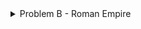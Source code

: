 <details>
<summary>Problem B - Roman Empire</summary>

Estimated Difficulty: 900  
Tag(s): Implementation

<details>
<summary>Solution</summary>

To convert a number to a Roman numeral, you first need to understand its structure. The key is that Roman numerals, much like the natural number system, are based on **postional value**. If you take a number like $1248$, you think of it as $1000 + 200 + 40 + 8$. The Roman numeral system treats it the same way. The representation for $1000$ is M, for $200$ is CC, for $40$ is XL, and for $8$ is VIII. To get the final Roman numeral, you simply join these parts together: MCCXLVIII.

Each digit in a number corresponds to a specific Roman numeral substring. The substring for a digit '2' in the hundreds place (CC) is different from a '2' in the tens place (XX), so the digit's position is just as important as its value. The final result is always the **concatenation** of these substrings, from the largest postional value to the smallest.

Interestingly, the **pattern** for forming the numeral for any digit from 1 to 9 is universal. It just uses a different set of symbols depending on the postional value. For any given position (ones, tens, hundreds), you can identify a "one" symbol (I, X, C), a "five" symbol (V, L, D), and the "next one" symbol (X, C, M). This consistent pattern is what you can exploit in an algorithm.

The algorithm can process the input number one digit at a time, from left to right (thousands, then hundreds, and so on). The core of this process is a reusable procedure that can convert any single digit from 0-9 into its Roman numeral substring, given its postional value.

The logic for converting a single digit can be broken down into three distinct types of cases.

1. **The Subtractive Cases**: Digits 4 and 9 are special. They are formed by placing a smaller unit symbol before a larger one. For example, 4 is the "one" symbol before the "five" symbol (like IV or XL), and 9 is the "one" symbol before the "next one" symbol (like IX or XC). These are straightforward, one-step rules.

2. **The Additive Cases**: Digits 1, 2, and 3 are the simplest. They are formed by repeating the "one" symbol for that postional value one, two, or three times (e.g., III or XXX).

3. **The Additive Cases with Five**: Digits 5, 6, 7, and 8 all start with the "five" symbol. The number 5 is just the "five" symbol itself. For 6, 7, and 8, you start with the "five" symbol and then append the Roman numeral for the remainder (1, 2, or 3).

This algorithm can be cleanly implemented using recursion.

<details>
<summary>Code</summary>

```
#include <bits/stdc++.h>
using namespace std;

#define fastio ios_base::sync_with_stdio(0); cin.tie(0)
using LL = long long;

string symbols[] = {"I", "V", "X", "L", "C", "D", "M", ""};

string getSymbol(int digit, int pos)
{
    string one = symbols[pos * 2], five = symbols[pos * 2 + 1];

    if(digit == 0) return "";
    if(digit == 9) return one + getSymbol(1, pos + 1);
    if(digit >= 5) return five + getSymbol(digit - 5, pos);
    if(digit == 4) return one + five;
    return one + getSymbol(digit - 1, pos);
}



void pre()
{
    fastio;


}

void solve(int tc)
{
    int n;
    cin >> n;

    cout << getSymbol(n / 1000, 3); n %= 1000;
    cout << getSymbol(n / 100, 2); n %= 100;
    cout << getSymbol(n / 10, 1); n %= 10;
    cout << getSymbol(n, 0);
}

int main()
{
    pre();

    int tc, tt = 1;
    cin >> tt;

    for(tc = 1; tc <= tt; tc++)
    {
        // cout << "Case " << tc << ": ";
        solve(tc);
        cout << '\n';
    }

    return 0;
}
```

</details>
</details>

<details>
<summary>Alternate Solution</summary>

A great alternative strategy for this problem is to use a precomputed **lookup table**. Instead of building the logic to figure out Roman numerals on the fly, you do the work ahead of time and store all the possible answers in a simple table. Since $n \le 1316$, you only need to work with at most $4$ digits.

With your lookup table ready, the algorithm to convert a number becomes very straightforward. You can write a simple loop that processes the input number from the highest place value down to the lowest.

The primary advantage of this method is its _simplicity_ and _reliability_. The program at runtime isn't 'thinking' about Roman numeral rules; it's just retrieving an answer that you've already prepared. Your runtime code becomes incredibly clean --- just a loop and an array lookup. This makes your code far less prone to bugs compared to a recursive function or a complex series of if-else statements.

<details>
<summary>Code</summary>

```
#include <bits/stdc++.h>
using namespace std;

#define fastio ios_base::sync_with_stdio(0); cin.tie(0)
using LL = long long;

string digit[4][10] = {
    {"", "I", "II", "III", "IV", "V", "VI", "VII", "VIII", "IX"},
    {"", "X", "XX", "XXX", "XL", "L", "LX", "LXX", "LXXX", "XC"},
    {"", "C", "CC", "CCC", "CD", "D", "DC", "DCC", "DCCC", "CM"},
    {"", "M", "MM", "MMM", "", "", "", "", "", ""}
};

int p10[4] = {1, 10, 100, 1000};



void pre()
{
    fastio;


}

void solve(int tc)
{
    int i, n, d;
    cin >> n;

    for(i = 3; i >= 0; i--)
    {
        d = (n / p10[i]) % 10;
        cout << digit[i][d];
    }
}

int main()
{
    pre();

    int tc, tt = 1;
    cin >> tt;

    for(tc = 1; tc <= tt; tc++)
    {
        // cout << "Case " << tc << ": ";
        solve(tc);
        cout << '\n';
    }

    return 0;
}
```

</details>
</details>


<details>
<summary>Bonus Problem</summary>

Try to solve the reverse problem. Given a roman numeral representation of a number, determine its value.

</details>
</details>
